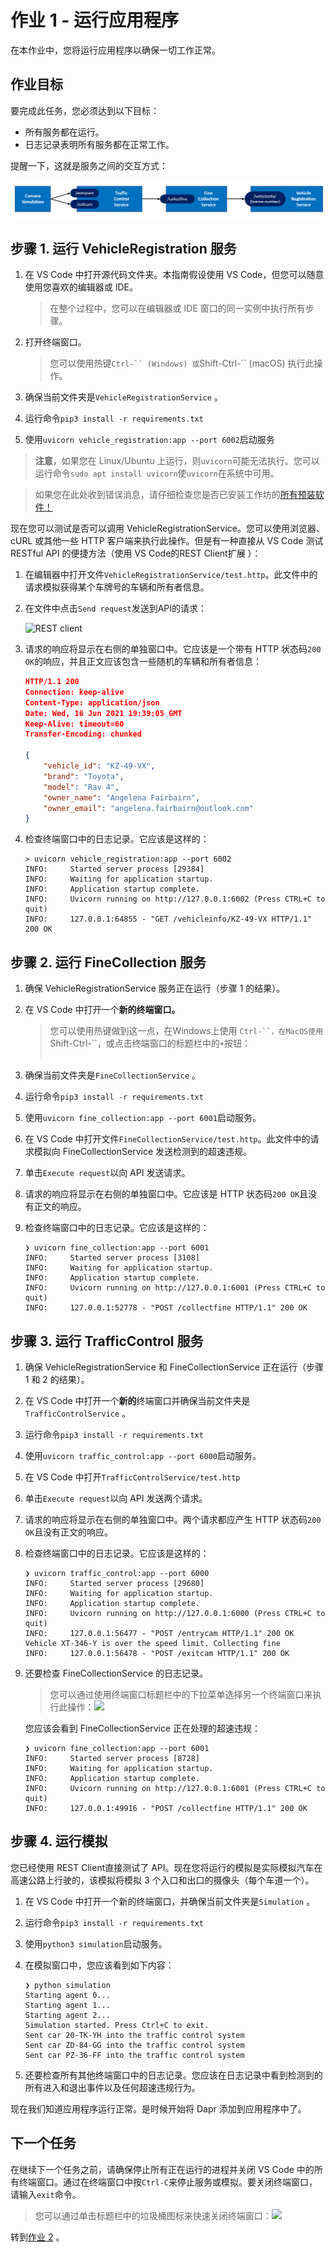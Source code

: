 # 作业 1 - 运行应用程序

在本作业中，您将运行应用程序以确保一切工作正常。

## 作业目标

要完成此任务，您必须达到以下目标：

- 所有服务都在运行。
- 日志记录表明所有服务都在正常工作。

提醒一下，这就是服务之间的交互方式：

<img src="../img/services.png" style="zoom: 67%;">

## 步骤 1. 运行 VehicleRegistration 服务

1. 在 VS Code 中打开源代码文件夹。本指南假设使用 VS Code，但您可以随意使用您喜欢的编辑器或 IDE。

    > 在整个过程中，您可以在编辑器或 IDE 窗口的同一实例中执行所有步骤。

2. 打开终端窗口。

    > 您可以使用热键`Ctrl-`` (Windows) 或`Shift-Ctrl-`` (macOS) 执行此操作。

3. 确保当前文件夹是`VehicleRegistrationService` 。

4. 运行命令`pip3 install -r requirements.txt`

5. 使用`uvicorn vehicle_registration:app --port 6002`启动服务

> **注意**，如果您在 Linux/Ubuntu 上运行，则`uvicorn`可能无法执行。您可以运行命令`sudo apt install uvicorn`使`uvicorn`在系统中可用。

> 如果您在此处收到错误消息，请仔细检查您是否已安装工作坊的[所有预装软件！](../README.md#Prerequisites)

现在您可以测试是否可以调用 VehicleRegistrationService。您可以使用浏览器、cURL 或其他一些 HTTP 客户端来执行此操作。但是有一种直接从 VS Code 测试 RESTful API 的便捷方法（使用 VS Code的REST Client扩展 ）：

1. 在编辑器中打开文件`VehicleRegistrationService/test.http`。此文件中的请求模拟获得某个车牌号的车辆和所有者信息。

2. 在文件中点击`Send request`发送到API的请求：

    ![REST client](img/rest-client.png)

3. 请求的响应将显示在右侧的单独窗口中。它应该是一个带有 HTTP 状态码`200 OK`的响应，并且正文应该包含一些随机的车辆和所有者信息：

    ```json
    HTTP/1.1 200
    Connection: keep-alive
    Content-Type: application/json
    Date: Wed, 16 Jun 2021 19:39:05 GMT
    Keep-Alive: timeout=60
    Transfer-Encoding: chunked

    {
        "vehicle_id": "KZ-49-VX",
        "brand": "Toyota",
        "model": "Rav 4",
        "owner_name": "Angelena Fairbairn",
        "owner_email": "angelena.fairbairn@outlook.com"
    }
    ```

4. 检查终端窗口中的日志记录。它应该是这样的：

    ```console
    > uvicorn vehicle_registration:app --port 6002
    INFO:     Started server process [29384]
    INFO:     Waiting for application startup.
    INFO:     Application startup complete.
    INFO:     Uvicorn running on http://127.0.0.1:6002 (Press CTRL+C to quit)
    INFO:     127.0.0.1:64855 - "GET /vehicleinfo/KZ-49-VX HTTP/1.1" 200 OK
    ```

## 步骤 2. 运行 FineCollection 服务

1. 确保 VehicleRegistrationService 服务正在运行（步骤 1 的结果）。

2. 在 VS Code 中打开一个**新的终端窗口。**

    > 您可以使用热键做到这一点，在Windows上使用 `Ctrl-``，在MacOS使用`Shift-Ctrl-``，或点击终端窗口的标题栏中的`+`按钮：<br><img alt="">

3. 确保当前文件夹是`FineCollectionService` 。

4. 运行命令`pip3 install -r requirements.txt`

5. 使用`uvicorn fine_collection:app --port 6001`启动服务。

6. 在 VS Code 中打开文件`FineCollectionService/test.http`。此文件中的请求模拟向 FineCollectionService 发送检测到的超速违规。

7. 单击`Execute request`以向 API 发送请求。

8. 请求的响应将显示在右侧的单独窗口中。它应该是 HTTP 状态码`200 OK`且没有正文的响应。

9. 检查终端窗口中的日志记录。它应该是这样的：

    ```console
    ❯ uvicorn fine_collection:app --port 6001
    INFO:     Started server process [3108]
    INFO:     Waiting for application startup.
    INFO:     Application startup complete.
    INFO:     Uvicorn running on http://127.0.0.1:6001 (Press CTRL+C to quit)
    INFO:     127.0.0.1:52778 - "POST /collectfine HTTP/1.1" 200 OK
    ```

## 步骤 3. 运行 TrafficControl 服务

1. 确保 VehicleRegistrationService 和 FineCollectionService 正在运行（步骤 1 和 2 的结果）。

2. 在 VS Code 中打开一个**新的**终端窗口并确保当前文件夹是`TrafficControlService` 。

3. 运行命令`pip3 install -r requirements.txt`

4. 使用`uvicorn traffic_control:app --port 6000`启动服务。

5. 在 VS Code 中打开`TrafficControlService/test.http`

6. 单击`Execute request`以向 API 发送两个请求。

7. 请求的响应将显示在右侧的单独窗口中。两个请求都应产生 HTTP 状态码`200 OK`且没有正文的响应。

8. 检查终端窗口中的日志记录。它应该是这样的：

    ```console
    ❯ uvicorn traffic_control:app --port 6000
    INFO:     Started server process [29680]
    INFO:     Waiting for application startup.
    INFO:     Application startup complete.
    INFO:     Uvicorn running on http://127.0.0.1:6000 (Press CTRL+C to quit)
    INFO:     127.0.0.1:56477 - "POST /entrycam HTTP/1.1" 200 OK
    Vehicle XT-346-Y is over the speed limit. Collecting fine
    INFO:     127.0.0.1:56478 - "POST /exitcam HTTP/1.1" 200 OK
    ```

9. 还要检查 FineCollectionService 的日志记录。

    > 您可以通过使用终端窗口标题栏中的下拉菜单选择另一个终端窗口来执行此操作：![](img/terminal-dropdown.png)

    您应该会看到 FineCollectionService 正在处理的超速违规：

    ```console
    ❯ uvicorn fine_collection:app --port 6001
    INFO:     Started server process [8728]
    INFO:     Waiting for application startup.
    INFO:     Application startup complete.
    INFO:     Uvicorn running on http://127.0.0.1:6001 (Press CTRL+C to quit)
    INFO:     127.0.0.1:49916 - "POST /collectfine HTTP/1.1" 200 OK
    ```

## 步骤 4. 运行模拟

您已经使用 REST Client直接测试了 API。现在您将运行的模拟是实际模拟汽车在高速公路上行驶的，该模拟将模拟 3 个入口和出口的摄像头（每个车道一个）。

1. 在 VS Code 中打开一个新的终端窗口，并确保当前文件夹是`Simulation` 。

2. 运行命令`pip3 install -r requirements.txt`

3. 使用`python3 simulation`启动服务。

4. 在模拟窗口中，您应该看到如下内容：

    ```console
    ❯ python simulation
    Starting agent 0...
    Starting agent 1...
    Starting agent 2...
    Simulation started. Press Ctrl+C to exit.
    Sent car 20-TK-YH into the traffic control system
    Sent car ZD-84-GG into the traffic control system
    Sent car PZ-36-FF into the traffic control system
    ```

5. 还要检查所有其他终端窗口中的日志记录。您应该在日志记录中看到检测到的所有进入和退出事件以及任何超速违规行为。

现在我们知道应用程序运行正常。是时候开始将 Dapr 添加到应用程序中了。

## 下一个任务

在继续下一个任务之前，请确保停止所有正在运行的进程并关闭 VS Code 中的所有终端窗口。通过在终端窗口中按`Ctrl-C`来停止服务或模拟。要关闭终端窗口，请输入`exit`命令。

> 您可以通过单击标题栏中的垃圾桶图标来快速关闭终端窗口：![](img/terminal-trashcan.png)

转到[作业 2](../Assignment02/README.md) 。

